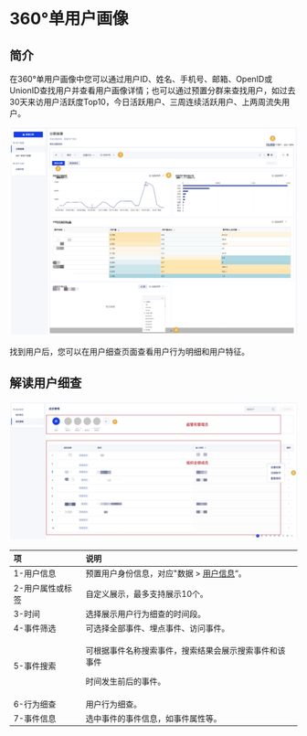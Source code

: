 # 360°单用户画像

## 简介

在360°单用户画像中您可以通过用户ID、姓名、手机号、邮箱、OpenID或UnionID查找用户并查看用户画像详情；也可以通过预置分群来查找用户，如过去30天来访用户活跃度Top10，今日活跃用户、三周连续活跃用户、上两周流失用户。

![360&#xB0;&#x5355;&#x7528;&#x6237;&#x753B;&#x50CF;](../../.gitbook/assets/image%20%28107%29.png)

找到用户后，您可以在用户细查页面查看用户行为明细和用户特征。

## 解读用户细查

![&#x7528;&#x6237;&#x7EC6;&#x67E5;](../../.gitbook/assets/image%20%28141%29.png)

<table>
  <thead>
    <tr>
      <th style="text-align:left">&#x9879;</th>
      <th style="text-align:left">&#x8BF4;&#x660E;</th>
    </tr>
  </thead>
  <tbody>
    <tr>
      <td style="text-align:left">1-&#x7528;&#x6237;&#x4FE1;&#x606F;</td>
      <td style="text-align:left">&#x9884;&#x7F6E;&#x7528;&#x6237;&#x8EAB;&#x4EFD;&#x4FE1;&#x606F;&#xFF0C;&#x5BF9;&#x5E94;&quot;&#x6570;&#x636E;
        &gt; <a href="../datacenter/property/user-info.md">&#x7528;&#x6237;&#x4FE1;&#x606F;</a>&#x201C;&#x3002;</td>
    </tr>
    <tr>
      <td style="text-align:left">2-&#x7528;&#x6237;&#x5C5E;&#x6027;&#x6216;&#x6807;&#x7B7E;</td>
      <td style="text-align:left">&#x81EA;&#x5B9A;&#x4E49;&#x5C55;&#x793A;&#xFF0C;&#x6700;&#x591A;&#x652F;&#x6301;&#x5C55;&#x793A;10&#x4E2A;&#x3002;</td>
    </tr>
    <tr>
      <td style="text-align:left">3-&#x65F6;&#x95F4;</td>
      <td style="text-align:left">&#x9009;&#x62E9;&#x5C55;&#x793A;&#x7528;&#x6237;&#x884C;&#x4E3A;&#x7EC6;&#x67E5;&#x7684;&#x65F6;&#x95F4;&#x6BB5;&#x3002;</td>
    </tr>
    <tr>
      <td style="text-align:left">4-&#x4E8B;&#x4EF6;&#x7B5B;&#x9009;</td>
      <td style="text-align:left">&#x53EF;&#x9009;&#x62E9;&#x5168;&#x90E8;&#x4E8B;&#x4EF6;&#x3001;&#x57CB;&#x70B9;&#x4E8B;&#x4EF6;&#x3001;&#x8BBF;&#x95EE;&#x4E8B;&#x4EF6;&#x3002;</td>
    </tr>
    <tr>
      <td style="text-align:left">5-&#x4E8B;&#x4EF6;&#x641C;&#x7D22;</td>
      <td style="text-align:left">
        <p>&#x53EF;&#x6839;&#x636E;&#x4E8B;&#x4EF6;&#x540D;&#x79F0;&#x641C;&#x7D22;&#x4E8B;&#x4EF6;&#xFF0C;&#x641C;&#x7D22;&#x7ED3;&#x679C;&#x4F1A;&#x5C55;&#x793A;&#x641C;&#x7D22;&#x4E8B;&#x4EF6;&#x548C;&#x8BE5;&#x4E8B;&#x4EF6;</p>
        <p>&#x65F6;&#x95F4;&#x53D1;&#x751F;&#x524D;&#x540E;&#x7684;&#x4E8B;&#x4EF6;&#x3002;</p>
      </td>
    </tr>
    <tr>
      <td style="text-align:left">6-&#x884C;&#x4E3A;&#x7EC6;&#x67E5;</td>
      <td style="text-align:left">&#x7528;&#x6237;&#x884C;&#x4E3A;&#x7EC6;&#x67E5;&#x3002;</td>
    </tr>
    <tr>
      <td style="text-align:left">7-&#x4E8B;&#x4EF6;&#x4FE1;&#x606F;</td>
      <td style="text-align:left">&#x9009;&#x4E2D;&#x4E8B;&#x4EF6;&#x7684;&#x4E8B;&#x4EF6;&#x4FE1;&#x606F;&#xFF0C;&#x5982;&#x4E8B;&#x4EF6;&#x5C5E;&#x6027;&#x7B49;&#x3002;</td>
    </tr>
  </tbody>
</table>
